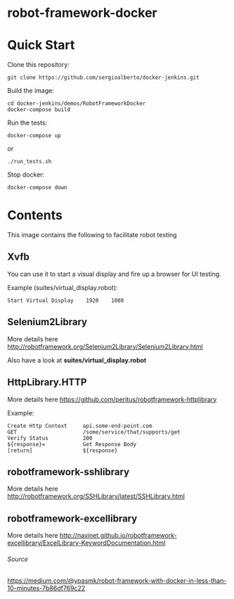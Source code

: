 # robot-framework-docker

Quick Start
===========

Clone this repository:
```shell script
git clone https://github.com/sergioalberto/docker-jenkins.git
```

Build the image:
```shell script
cd docker-jenkins/demos/RobotFrameworkDocker
docker-compose build
```
    
Run the tests:
```shell script
docker-compose up
```
or
```shell script
./run_tests.sh
```

Stop docker:
```shell script
docker-compose down
```
Contents
========

This image contains the following to facilitate robot testing

Xvfb
----

You can use it to start a visual display and fire up a browser for UI testing.
 
Example (suites/virtual_display.robot):

    Start Virtual Display    1920    1080
    

Selenium2Library
----------------

More details here  http://robotframework.org/Selenium2Library/Selenium2Library.html

Also have a look at **suites/virtual_display.robot**

HttpLibrary.HTTP
----------------

More details here https://github.com/peritus/robotframework-httplibrary

Example:

    Create Http Context     api.some-end-point.com
    GET                     /some/service/that/supports/get
    Verify Status           200
    ${response}=            Get Response Body
    [return]                ${response}
    
robotframework-sshlibrary
-------------------------

More details here http://robotframework.org/SSHLibrary/latest/SSHLibrary.html


robotframework-excellibrary
---------------------------

More details here http://navinet.github.io/robotframework-excellibrary/ExcelLibrary-KeywordDocumentation.html

###### Source
https://medium.com/@ypasmk/robot-framework-with-docker-in-less-than-10-minutes-7b86df769c22
